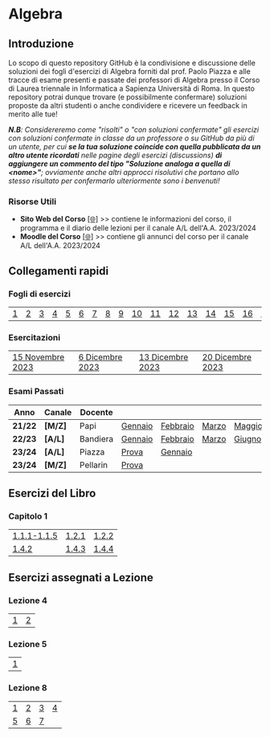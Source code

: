 # Algebra

## Introduzione

Lo scopo di questo repository GitHub è la condivisione e discussione delle soluzioni dei fogli d'esercizi di Algebra forniti dal prof. Paolo Piazza e alle tracce di esame presenti e passate dei professori di Algebra presso il Corso di Laurea triennale in Informatica a Sapienza Università di Roma. In questo repository potrai dunque trovare (e possibilmente confermare) soluzioni proposte da altri studenti o anche condividere e ricevere un feedback in merito alle tue!

_**N.B**: Considereremo come "risolti" o "con soluzioni confermate" gli esercizi con soluzioni confermate in classe da un professore o su GitHub da più di un utente, per cui **se la tua soluzione coincide con quella pubblicata da un altro utente ricordati** nelle pagine degli esercizi (discussions) **di aggiungere un commento del tipo "Soluzione analoga a quella di \<nome\>"**; ovviamente anche altri approcci risolutivi che portano allo stesso risultato per confermarlo ulteriormente sono i benvenuti!_

### Risorse Utili
- **Sito Web del Corso** [[🌐]](https://www1.mat.uniroma1.it/people/piazza/alg-info-23-24.htm) >> contiene le informazioni del corso, il programma e il diario delle lezioni per il canale A/L dell'A.A. 2023/2024
- **Moodle del Corso** [[🌐]](https://elearning.uniroma1.it/course/view.php?id=17234) >> contiene gli annunci del corso per il canale A/L dell'A.A. 2023/2024

## Collegamenti rapidi

### Fogli di esercizi
|    |    |    |    |    |    |    |    |    |    |    |    |    |    |    |    |    |
|----|----|----|----|----|----|----|----|----|----|----|----|----|----|----|----|----|
| [1](../../discussions?discussions_q=category%3A"01") | [2](../../discussions?discussions_q=category%3A"02") | [3](../../discussions?discussions_q=category%3A"03") | [4](../../discussions?discussions_q=category%3A"04") | [5](../../discussions?discussions_q=category%3A"05") | [6](../../discussions?discussions_q=category%3A"06") | [7](../../discussions?discussions_q=category%3A"07") | [8](../../discussions?discussions_q=category%3A"08") | [9](../../discussions?discussions_q=category%3A"09") | [10](../../discussions?discussions_q=category%3A"10") | [11](../../discussions?discussions_q=category%3A"11") | [12](../../discussions?discussions_q=category%3A"12") | [13](../../discussions?discussions_q=category%3A"13") | [14](../../discussions?discussions_q=category%3A"14") | [15](../../discussions?discussions_q=category%3A"15") | [16](../../discussions?discussions_q=category%3A"16") | [17](../../discussions?discussions_q=category%3A"17") |

### Esercitazioni
|    |    |    |    |
|----|----|----|----|
| [15 Novembre 2023](../../discussions?discussions_q=label%3A"esercitazione+15+novembre+2023")  | [6 Dicembre 2023](../../discussions?discussions_q=label%3A"esercitazione+6+dicembre+2023")  | [13 Dicembre 2023](../../discussions?discussions_q=label%3A"esercitazione+13+dicembre+2023")  | [20 Dicembre 2023](../../discussions?discussions_q=label%3A"esercitazione+20+dicembre+2023")

### Esami Passati
| Anno | Canale | Docente |   |    | | | | | | |
|----|----|----|----|----|----|----|----|----|----|----|
| **21/22** | **[M/Z]** | Papi | [Gennaio](../../discussions?discussions_q=label%3A"27+gennaio+2022+[M/Z]") | [Febbraio](../../discussions?discussions_q=label%3A"17+febbraio+2022+[M/Z]") |[Marzo](../../discussions?discussions_q=label%3A"24+marzo+2022+[M/Z]") | [Maggio](../../discussions?discussions_q=label%3A"30+maggio+2022+[M/Z]") | [Giugno](../../discussions?discussions_q=label%3A"23+giugno+2022+[M/Z]")| [Luglio](../../discussions?discussions_q=label%3A"14+luglio+2022+[M/Z]") | [Settembre](../../discussions?discussions_q=label%3A"16+settembre+2022+[M/Z]") | [Ottobre](../../discussions?discussions_q=label%3A"24+ottobre+2022+[M/Z]") |
| **22/23** | **[A/L]** | Bandiera | [Gennaio](../../discussions?discussions_q=label%3A"27+gennaio+2023+[A/L]")| [Febbraio](../../discussions?discussions_q=label%3A"13+febbraio+2023+[A/L]") | [Marzo](../../discussions?discussions_q=label%3A"31+marzo+2023+[A/L]")|[Giugno](../../discussions?discussions_q=label%3A"16+giugno+2023+[A/L]") | [Luglio](../../discussions?discussions_q=label%3A"14+luglio+2023+[A/L]") | [Settembre](../../discussions?discussions_q=label%3A"6+settembre+2023+[A/L]") | [Ottobre](../../discussions?discussions_q=label%3A"ottobre+2023+[A/L]") | |
| **23/24** | **[A/L]** | Piazza | [Prova](../../discussions?discussions_q=label%3A"prova+30+dicembre+2023+[A/L]") | [Gennaio](../../discussions?discussions_q=label%3A"9+gennaio+2024+[A/L]")    | | | | | | |
| **23/24** | **[M/Z]** | Pellarin | [Prova](../../discussions?discussions_q=label%3A"prova+18+dicembre+2023+[M/Z]") |    | | | | | | |

## Esercizi del Libro
### Capitolo 1

|    |    |    | 
|----|----|----|
|[1.1.1-1.1.5](../../discussions/137) |[1.2.1](../../discussions/138) | [1.2.2](../../discussions/163) |
| [1.4.2](../../discussions/139) |[1.4.3](../../discussions/140) |[1.4.4](../../discussions/141) |

## Esercizi assegnati a Lezione
### Lezione 4
|    |    |   
|----|----|
| [1](../../discussions/165) | [2](../../discussions/173) | 
### Lezione 5
|    |   
|----|
| [1](../../discussions/164)| 
### Lezione 8
|    |    |    |    |    
|----|----|----|----|
| [1](../../discussions/172)  | [2](../../discussions/174)  | [3](../../discussions/176)  | [4](../../discussions/178)  |
| [5](../../discussions/179)  | [6](../../discussions/181)  | [7](../../discussions/183)  |  |
